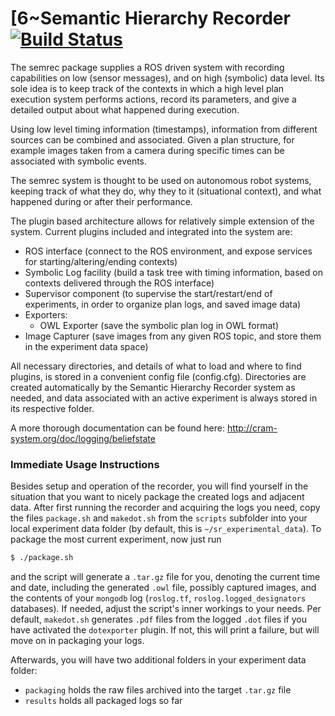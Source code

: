 [6~Semantic Hierarchy Recorder [![Build Status](https://travis-ci.org/code-iai/ros-semrec.svg?branch=master)](https://travis-ci.org/code-iai/ros-semrec)
===

The semrec package supplies a ROS driven system with recording capabilities on low (sensor messages), and on high (symbolic) data level. Its sole idea is to keep track of the contexts in which a high level plan execution system performs actions, record its parameters, and give a detailed output about what happened during execution.

Using low level timing information (timestamps), information from different sources can be combined and associated. Given a plan structure, for example images taken from a camera during specific times can be associated with symbolic events.

The semrec system is thought to be used on autonomous robot systems, keeping track of what they do, why they to it (situational context), and what happened during or after their performance.

The plugin based architecture allows for relatively simple extension of the system. Current plugins included and integrated into the system are:

 * ROS interface (connect to the ROS environment, and expose services for starting/altering/ending contexts)
 * Symbolic Log facility (build a task tree with timing information, based on contexts delivered through the ROS interface)
 * Supervisor component (to supervise the start/restart/end of experiments, in order to organize plan logs, and saved image data)
 * Exporters:
   * OWL Exporter (save the symbolic plan log in OWL format)
 * Image Capturer (save images from any given ROS topic, and store them in the experiment data space)

All necessary directories, and details of what to load and where to find plugins, is stored in a convenient config file (config.cfg). Directories are created automatically by the Semantic Hierarchy Recorder system as needed, and data associated with an active experiment is always stored in its respective folder.

A more thorough documentation can be found here: http://cram-system.org/doc/logging/beliefstate


### Immediate Usage Instructions

Besides setup and operation of the recorder, you will find yourself in the situation that you want to nicely package the created logs and adjacent data.
After first running the recorder and acquiring the logs you need, copy the files `package.sh` and `makedot.sh` from the `scripts` subfolder into your local experiment data folder (by default, this is `~/sr_experimental_data`). To package the most current experiment, now just run

```bash
$ ./package.sh
```

and the script will generate a `.tar.gz` file for you, denoting the current time and date, including the generated `.owl` file, possibly captured images, and the contents of your `mongodb` log (`roslog.tf`, `roslog.logged_designators` databases). If needed, adjust the script's inner workings to your needs. Per default, `makedot.sh` generates `.pdf` files from the logged `.dot` files if you have activated the `dotexporter` plugin. If not, this will print a failure, but will move on in packaging your logs.

Afterwards, you will have two additional folders in your experiment data folder:

 * `packaging` holds the raw files archived into the target `.tar.gz` file
 * `results` holds all packaged logs so far